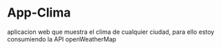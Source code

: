 # App-Clima
aplicacion web que muestra el clima de cualquier ciudad, para ello estoy consumiendo la API openWeatherMap
